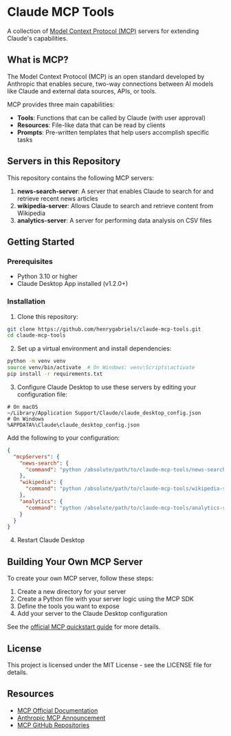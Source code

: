 # Claude MCP Tools

A collection of [Model Context Protocol (MCP)](https://modelcontextprotocol.io/) servers for extending Claude's capabilities.

## What is MCP?

The Model Context Protocol (MCP) is an open standard developed by Anthropic that enables secure, two-way connections between AI models like Claude and external data sources, APIs, or tools. 

MCP provides three main capabilities:
- **Tools**: Functions that can be called by Claude (with user approval)
- **Resources**: File-like data that can be read by clients 
- **Prompts**: Pre-written templates that help users accomplish specific tasks

## Servers in this Repository

This repository contains the following MCP servers:

1. **news-search-server**: A server that enables Claude to search for and retrieve recent news articles
2. **wikipedia-server**: Allows Claude to search and retrieve content from Wikipedia
3. **analytics-server**: A server for performing data analysis on CSV files

## Getting Started

### Prerequisites

- Python 3.10 or higher
- Claude Desktop App installed (v1.2.0+)

### Installation

1. Clone this repository:
```bash
git clone https://github.com/henrygabriels/claude-mcp-tools.git
cd claude-mcp-tools
```

2. Set up a virtual environment and install dependencies:
```bash
python -m venv venv
source venv/bin/activate  # On Windows: venv\Scripts\activate
pip install -r requirements.txt
```

3. Configure Claude Desktop to use these servers by editing your configuration file:
```
# On macOS
~/Library/Application Support/Claude/claude_desktop_config.json
# On Windows
%APPDATA%\Claude\claude_desktop_config.json
```

Add the following to your configuration:
```json
{
  "mcpServers": {
    "news-search": {
      "command": "python /absolute/path/to/claude-mcp-tools/news-search-server/server.py"
    },
    "wikipedia": {
      "command": "python /absolute/path/to/claude-mcp-tools/wikipedia-server/server.py"
    },
    "analytics": {
      "command": "python /absolute/path/to/claude-mcp-tools/analytics-server/server.py"
    }
  }
}
```

4. Restart Claude Desktop

## Building Your Own MCP Server

To create your own MCP server, follow these steps:

1. Create a new directory for your server
2. Create a Python file with your server logic using the MCP SDK
3. Define the tools you want to expose
4. Add your server to the Claude Desktop configuration

See the [official MCP quickstart guide](https://modelcontextprotocol.io/quickstart) for more details.

## License

This project is licensed under the MIT License - see the LICENSE file for details.

## Resources

- [MCP Official Documentation](https://modelcontextprotocol.io/docs)
- [Anthropic MCP Announcement](https://www.anthropic.com/news/model-context-protocol)
- [MCP GitHub Repositories](https://github.com/modelcontextprotocol)
